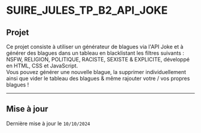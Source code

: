 # SUIRE_JULES_TP_B2_API_JOKE
## Projet
Ce projet consiste à utiliser un générateur de blagues via l'API Joke et à générer des blagues dans un tableau en blacklistant les filtres suivants : NSFW, RELIGION, POLITIQUE, RACISTE, SEXISTE & EXPLICITE, développé en HTML, CSS et JavaScript. <br>
Vous pouvez générer une nouvelle blague, la supprimer individuellement ainsi que vider le tableau des blagues & même rajouter votre / vos propres blagues !
__________________________________________________________________________________


## Mise à jour
Dernière mise à jour le ```10/10/2024```

